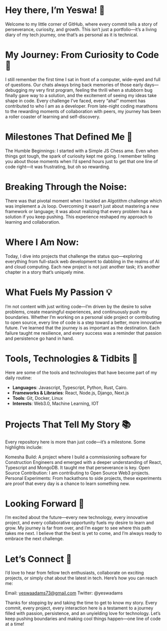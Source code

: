 # Hey there, I’m Yeswa! 👋
Welcome to my little corner of GitHub, where every commit tells a story of perseverance, curiosity, and growth. This isn’t just a portfolio—it’s a living diary of my tech journey, one that’s as personal as it is technical.

# My Journey: From Curiosity to Code 🌱
I still remember the first time I sat in front of a computer, wide-eyed and full of questions. Our chats always bring back memories of those early days—debugging my very first program, feeling the thrill when a stubborn bug finally gave way to a solution, and the excitement of seeing my ideas take shape in code.
Every challenge I’ve faced, every “aha!” moment has contributed to who I am as a developer. From late-night coding marathons to the rewarding moments of collaboration with peers, my journey has been a roller coaster of learning and self-discovery.

# Milestones That Defined Me 🚀
The Humble Beginnings:
I started with a Simple JS Chess ame. Even when things got tough, the spark of curiosity kept me going. I remember telling you about those moments when I’d spend hours just to get that one line of code right—it was frustrating, but oh so rewarding.

# Breaking Through the Noise:
There was that pivotal moment when I tackled an Algotithm challenge which was implement a Js loop. Overcoming it wasn’t just about mastering a new framework or language; it was about realizing that every problem has a solution if you keep pushing. This experience reshaped my approach to learning and collaboration.

# Where I Am Now:
Today, I dive into projects that challenge the status quo—exploring everything from full-stack web development to dabbling in the realms of AI and cloud computing. Each new project is not just another task; it’s another chapter in a story that’s uniquely mine.

# What Fuels My Passion 💡
I’m not content with just writing code—I’m driven by the desire to solve problems, create meaningful experiences, and continuously push my boundaries. Whether I’m working on a personal side project or contributing to open source, every line of code is a step toward a better, more innovative future.
I’ve learned that the journey is as important as the destination. Each failure taught me resilience, and every success was a reminder that passion and persistence go hand in hand.

# Tools, Technologies & Tidbits 🔧
Here are some of the tools and technologies that have become part of my daily routine:

- **Languages**: Javascript, Typescript, Python, Rust, Cairo.
- **Frameworks & Libraries**: React, Node.js, Django, Next.js
- **Tools**: Git, Docker, Linux
- **Interests**: Web3.0, Machine Learning, IOT

# Projects That Tell My Story 📚
Every repository here is more than just code—it’s a milestone. Some highlights include:

Komesha Build: A project where I build a commissioning software for Construction Engineers and emerged with a deeper understanding of React, Typescript and MongoDB. It taught me that perseverance is key.
Open Source Contribution: I am contributing to Open Source Web3 projects. 
Personal Experiments: From hackathons to side projects, these experiments are proof that every day is a chance to learn something new.

# Looking Forward 🔭
I’m excited about the future—every new technology, every innovative project, and every collaborative opportunity fuels my desire to learn and grow. My journey is far from over, and I’m eager to see where this path takes me next. I believe that the best is yet to come, and I’m always ready to embrace the next challenge.

# Let’s Connect 🤝
I’d love to hear from fellow tech enthusiasts, collaborate on exciting projects, or simply chat about the latest in tech. Here’s how you can reach me:

Email: yeswaadams73@gmail.com
Twitter: @yeswadams

Thanks for stopping by and taking the time to get to know my story. Every commit, every project, every interaction here is a testament to a journey filled with passion, persistence, and an unyielding love for technology. Let’s keep pushing boundaries and making cool things happen—one line of code at a time!

